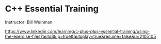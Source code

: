# C++ Essential Training

Instructor: Bill Weinman

https://www.linkedin.com/learning/c-plus-plus-essential-training/using-the-exercise-files?autoSkip=true&autoplay=true&resume=false&u=2105105
